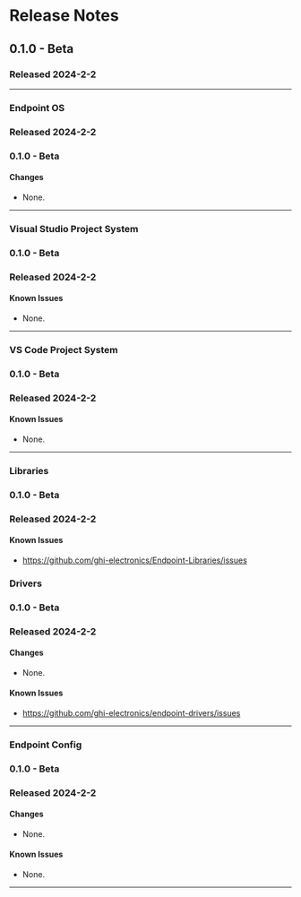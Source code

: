 # Release Notes

## 0.1.0 - Beta

### Released 2024-2-2


---

### Endpoint OS

### Released 2024-2-2

### 0.1.0 - Beta

#### Changes

- None.

---

### Visual Studio Project System

### 0.1.0 - Beta

### Released 2024-2-2

#### Known Issues

- None.

---

### VS Code Project System

### 0.1.0 - Beta

### Released 2024-2-2

#### Known Issues

- None.

---

### Libraries

### 0.1.0 - Beta

### Released 2024-2-2


#### Known Issues

- https://github.com/ghi-electronics/Endpoint-Libraries/issues



### Drivers

### 0.1.0 - Beta

### Released 2024-2-2

#### Changes

- None.

#### Known Issues

- https://github.com/ghi-electronics/endpoint-drivers/issues

---

### Endpoint Config

### 0.1.0 - Beta

### Released 2024-2-2

#### Changes

- None.

#### Known Issues

- None.
    
---
